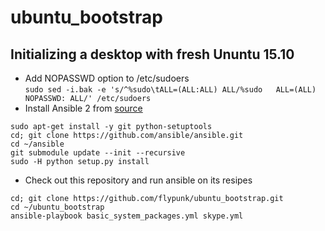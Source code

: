 # ubuntu_bootstrap

## Initializing a desktop with fresh Ununtu 15.10
- Add NOPASSWD option to /etc/sudoers  
`sudo sed -i.bak -e 's/^%sudo\tALL=(ALL:ALL) ALL/%sudo   ALL=(ALL) NOPASSWD: ALL/' /etc/sudoers`
- Install Ansible 2 from [source](https://github.com/ansible/ansible)
```
sudo apt-get install -y git python-setuptools
cd; git clone https://github.com/ansible/ansible.git
cd ~/ansible
git submodule update --init --recursive
sudo -H python setup.py install
```
- Check out this repository and run ansible on its resipes
```
cd; git clone https://github.com/flypunk/ubuntu_bootstrap.git
cd ~/ubuntu_bootstrap
ansible-playbook basic_system_packages.yml skype.yml
```
